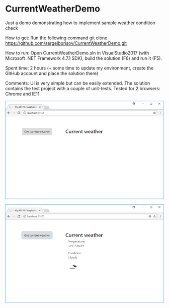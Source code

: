 # CurrentWeatherDemo
Just a demo demonstrating how to implement sample weather condition check

How to get:
Run the following command
git clone https://github.com/sergeiborisov/CurrentWeatherDemo.git

How to run:
Open CurrentWeatherDemo.sln in VisualStudio2017 (with Microsoft .NET Framework 4.7.1 SDK), build the solution (F6) and run it (F5).

Spent time: 2 hours (+ some time to update my environment, create the GitHub account and place the solution there)

Comments: UI is very simple but can be easily extended. The solution contains the test project with a couple of unit-tests. Tested for 2 browsers: Chrome and IE11.

![Initial page state](Screenshots/CurrentWeatherScreenshot1.png "Initial page state")

![Page state after the button click](Screenshots/CurrentWeatherScreenshot2.png "Page state after the button click")
